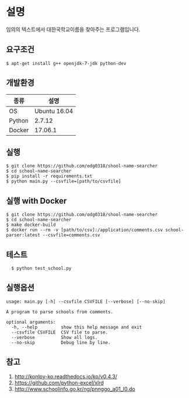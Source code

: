 # 설명
임의의 텍스트에서 대한국학교이름을 찾아주는 프로그램입니다.

## 요구조건
```shell
$ apt-get install g++ openjdk-7-jdk python-dev
```

## 개발환경
|종류|설명|
|----|---|
|OS|Ubuntu 16.04|
|Python|2.7.12|
|Docker|17.06.1|

## 실행
```shell
$ git clone https://github.com/odg0318/shool-name-searcher
$ cd school-name-searcher
$ pip install -r requirements.txt
$ python main.py --csvfile=[path/to/csvfile]
```
 
## 실행 with Docker
```shell
$ git clone https://github.com/odg0318/shool-name-searcher
$ cd school-name-searcher
$ make docker-build
$ docker run --rm -v [path/to/csv]:/application/comments.csv school-parser:latest --csvfile=comments.csv

```
  
## 테스트
```
  $ python test_school.py
```

## 실행옵션
```
usage: main.py [-h] --csvfile CSVFILE [--verbose] [--no-skip]

A program to parse schools from comments.

optional arguments:
  -h, --help         show this help message and exit
  --csvfile CSVFILE  CSV file to parse.
  --verbose          Show all logs.
  --no-skip          Debug line by line.
```

## 참고
1. http://konlpy-ko.readthedocs.io/ko/v0.4.3/
2. https://github.com/python-excel/xlrd
3. http://www.schoolinfo.go.kr/ng/pnnggo_a01_l0.do
